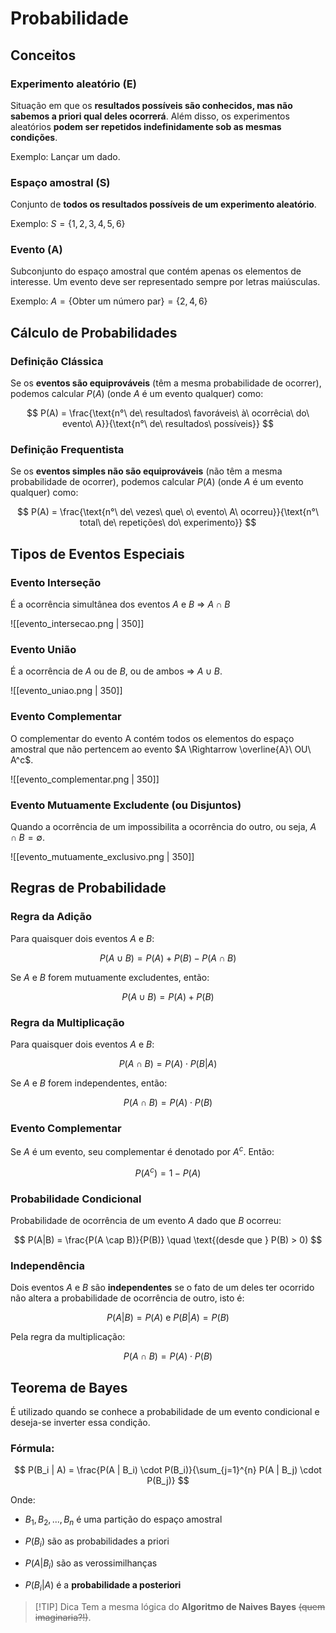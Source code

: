 # Probabilidade

## **Conceitos**

### Experimento aleatório (E)

Situação em que os **resultados possíveis são conhecidos, mas não sabemos a priori qual deles ocorrerá**. Além disso, os experimentos aleatórios **podem ser repetidos indefinidamente sob as mesmas condições**.

Exemplo: Lançar um dado.

### Espaço amostral (S)

Conjunto de **todos os resultados possíveis de um experimento aleatório**.

Exemplo: $S = \{1, 2, 3, 4, 5, 6\}$

### Evento (A)

Subconjunto do espaço amostral que contém apenas os elementos de interesse. Um evento deve ser representado sempre por letras maiúsculas.

Exemplo: $A = \{\text{Obter\ um\ número\ par}\} = \{2, 4, 6\}$


## **Cálculo de Probabilidades**

### Definição Clássica

Se os **eventos são equiprováveis** (têm a mesma probabilidade de ocorrer), podemos calcular $P(A)$ (onde $A$ é um evento qualquer) como: 

$$
P(A) = \frac{\text{n°\ de\ resultados\ favoráveis\ à\ ocorrêcia\ do\ evento\ A}}{\text{n°\ de\ resultados\ possíveis}}
$$

### Definição Frequentista

Se os **eventos simples não são equiprováveis** (não têm a mesma probabilidade de ocorrer), podemos calcular $P(A)$ (onde $A$ é um evento qualquer) como:

$$
P(A) = \frac{\text{n°\ de\ vezes\ que\ o\ evento\ A\ ocorreu}}{\text{n°\ total\ de\ repetições\ do\ experimento}}
$$


## **Tipos de Eventos Especiais**

### Evento Interseção

É a ocorrência simultânea dos eventos $A$ e $B$  $\Rightarrow$ $A \cap B$

![[evento_intersecao.png | 350]]

### Evento União

É a ocorrência de $A$ ou de $B$, ou de ambos $\Rightarrow$ $A \cup B$.

![[evento_uniao.png | 350]]

### Evento Complementar

O complementar do evento A contém todos os elementos do espaço amostral que não pertencem ao evento $A \Rightarrow \overline{A}\ OU\ A^c$. 

![[evento_complementar.png | 350]]

### Evento Mutuamente Excludente (ou Disjuntos)

Quando a ocorrência de um impossibilita a ocorrência do outro, ou seja, $A \cap B = \emptyset$.

![[evento_mutuamente_exclusivo.png | 350]]


## **Regras de Probabilidade**

### Regra da Adição

Para quaisquer dois eventos $A$ e $B$:

$$
P(A \cup B) = P(A) + P(B) - P(A \cap B)
$$

Se $A$ e $B$ forem mutuamente excludentes, então:

$$
P(A \cup B) = P(A) + P(B)
$$

### Regra da Multiplicação

Para quaisquer dois eventos $A$ e $B$:

$$
P(A \cap B) = P(A) \cdot P(B|A)
$$

Se $A$ e $B$ forem independentes, então:

$$
P(A \cap B) = P(A) \cdot P(B)
$$

### Evento Complementar

Se $A$ é um evento, seu complementar é denotado por $A^c$. Então:

$$
P(A^c) = 1 - P(A)
$$

### Probabilidade Condicional

Probabilidade de ocorrência de um evento $A$ dado que $B$ ocorreu:

$$
P(A|B) = \frac{P(A \cap B)}{P(B)} \quad \text{(desde que } P(B) > 0)
$$

### Independência

Dois eventos $A$ e $B$ são **independentes** se o fato de um deles ter ocorrido não altera a probabilidade de ocorrência de outro, isto é:

$$
P(A|B) = P(A) \text{ e } P(B|A) = P(B)
$$

Pela regra da multiplicação:

$$P(A \cap B) = P(A) \cdot P(B)$$

## **Teorema de Bayes**

É utilizado quando se conhece a probabilidade de um evento condicional e deseja-se inverter essa condição.

### Fórmula:

$$
P(B_i | A) = \frac{P(A | B_i) \cdot P(B_i)}{\sum_{j=1}^{n} P(A | B_j) \cdot P(B_j)}
$$

Onde:

- ${B_1, B_2, ..., B_n}$ é uma partição do espaço amostral
    
- $P(B_i)$ são as probabilidades a priori
    
- $P(A | B_i)$ são as verossimilhanças
    
- $P(B_i | A)$ é a **probabilidade a posteriori**


> [!TIP] Dica
> Tem a mesma lógica do **Algoritmo de Naives Bayes** ~~(quem imaginaria?!)~~.
